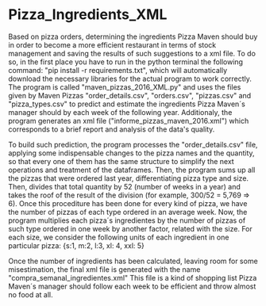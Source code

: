 # Pizza_Ingredients_XML
Based on pizza orders, determining the ingredients Pizza Maven should buy in order to become a more efficient restaurant
in terms of stock management and saving the results of such suggestions to a xml file.
To do so, in the first place you have to run in the python terminal the following command: "pip install -r requirements.txt",
which will automatically download the necessary libraries for the actual program to work correctly. The program is called
"maven_pizzas_2016_XML.py" and uses the files given by Maven Pizzas "order_details.csv", "orders.csv", "pizzas.csv" and "pizza_types.csv"
to predict and estimate the ingredients Pizza Maven´s manager should by each week of the following year. Additionaly, the
program generates an xml file ("informe_pizzas_maven_2016.xml") which corresponds to a brief report and analysis of the
data's quality. 

To build such prediction, the program processes the "order_details.csv" file, applying some indispensable changes to the
pizza names and the quantity, so that every one of them has the same structure to simplify the next operations and treatment
of the dataframes. Then, the program sums up all the pizzas that were ordered last year, differentiating pizza type and size.
Then, divides that total quantity by 52 (number of weeks in a year) and takes the roof of the result of the division
(for example, 300/52 = 5,769 => 6). Once this procediture has been done for every kind of pizza, we have the number of pizzas
of each type ordered in an average week. Now, the program multiplies each pizza´s ingredientes by the number of pizzas of such
type ordered in one week by another factor, related with the size. For each size, we consider the following units of each
ingredient in one particular pizza: {s:1, m:2, l:3, xl: 4, xxl: 5}

Once the number of ingredients has been calculated, leaving room for some misestimation, the final xml file is generated with the
name "compra_semanal_ingredientes.xml" This file is a kind of shopping list Pizza Maven´s manager should follow each week to be
efficient and throw almost no food at all.
